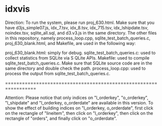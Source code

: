 # idxvis

Direction:
To run the system, please run proj_630.html. Make sure that you have d3js_simple07.js, idx_7.tsv, idx_8.tsv, idx_715.tsv, idx_lshipdate.tsv, noindex.tsv, sqlite_all.sql, and d3.v3.js in the same directory. The other files in this repository, namely process_loop.cpp, sqlite_test_batch_queries.c, proj_630_blank.html, and Makefile, are used in the following way:

proj_630_blank.html: simply for debug.
sqlite_test_batch_queries.c: used to collect statistics from SQLite via S QLite APIs.
Makefile: used to compile sqlite_test_batch_queries.c. Make sure that SQLite source code are in the same directory and double check the path.
process_loop.cpp: used to process the output from sqlite_test_batch_queries.c.

=================================================================

Attention: 
Please notice that only indices on "l_orderkey", "o_orderkey", "l_shipdate" and "l_orderkey, o_orderdate" are available in this version. To show the effect of building indices on "l_orderkey, o_orderdate", first click on the rectangle of "lineitem", then click on "l_orderkey", then click on the rectangle of "orders", and finally click on "o_orderdate".


